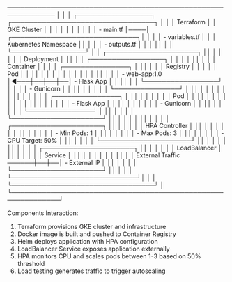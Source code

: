 


─────────────────────────────────────────────────────────────
│                                                             │
│  ┌─────────────────┐    ┌─────────────────────────────────┐ │
│  │   Terraform     │    │        GKE Cluster              │ │
│  │                 │    │                                 │ │
│  │  - main.tf      │────│  ┌─────────────────────────────┐│ │
│  │  - variables.tf │    │  │     Kubernetes Namespace    ││ │
│  │  - outputs.tf   │    │  │                             ││ │
│  └─────────────────┘    │  │  ┌─────────────────────┐    ││ │
│                         │  │  │   Deployment        │    ││ │
│  ┌─────────────────┐    │  │  │                     │    ││ │
│  │   Container     │    │  │  │  ┌───────────────┐  │    ││ │
│  │   Registry      │    │  │  │  │     Pod       │  │    ││ │
│  │                 │    │  │  │  │               │  │    ││ │
│  │  - web-app:1.0  │◄───┼──┼──┼──│  - Flask App  │  │    ││ │
│  └─────────────────┘    │  │  │  │  - Gunicorn   │  │    ││ │
│                         │  │  │  └───────────────┘  │    ││ │
│                         │  │  │                     │    ││ │
│                         │  │  │  ┌───────────────┐  │    ││ │
│                         │  │  │  │     Pod       │  │    ││ │
│                         │  │  │  │               │  │    ││ │
│                         │  │  │  │  - Flask App  │  │    ││ │
│                         │  │  │  │  - Gunicorn   │  │    ││ │
│                         │  │  │  └───────────────┘  │    ││ │
│                         │  │  └─────────────────────┘    ││ │
│                         │  │                             ││ │
│                         │  │  ┌─────────────────────┐    ││ │
│                         │  │  │   HPA Controller    │    ││ │
│                         │  │  │                     │    ││ │
│                         │  │  │ - Min Pods: 1       │    ││ │
│                         │  │  │ - Max Pods: 3       │    ││ │
│                         │  │  │ - CPU Target: 50%   │    ││ │
│                         │  │  └─────────────────────┘    ││ │
│                         │  │                             ││ │
│                         │  │  ┌─────────────────────┐    ││ │
│                         │  │  │   LoadBalancer      │    ││ │
│                         │  │  │      Service        │    ││ │
│                         │  │  │                     │    ││ │
│  External Traffic ──────┼──┼──│  - External IP      │    ││ │
│                         │  │  └─────────────────────┘    ││ │
│                         │  └─────────────────────────────┘│ │
│                         └─────────────────────────────────┘ │
└─────────────────────────────────────────────────────────────┘

Components Interaction:
1. Terraform provisions GKE cluster and infrastructure
2. Docker image is built and pushed to Container Registry
3. Helm deploys application with HPA configuration
4. LoadBalancer Service exposes application externally
5. HPA monitors CPU and scales pods between 1-3 based on 50% threshold
6. Load testing generates traffic to trigger autoscaling